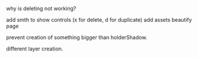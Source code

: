 why is deleting not working?

add smth to show controls (x for delete, d for duplicate)
add assets
beautify page

prevent creation of something bigger than holderShadow.

different layer creation.